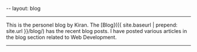 --
layout: blog

---

This is the personel blog by Kiran. The [Blog]({{ site.baseurl | prepend: site.url }}/blog/) has the recent blog posts. I have posted various articles in the blog section related to Web Development.

---
